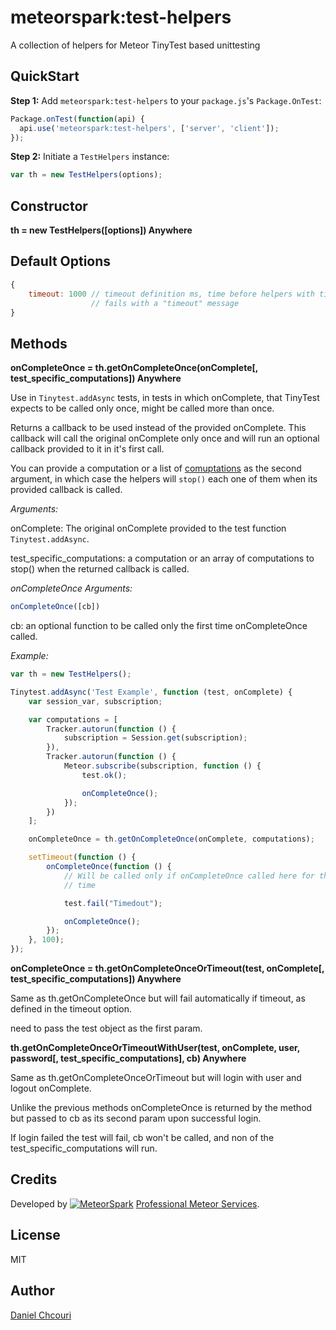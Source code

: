 # meteorspark:test-helpers

A collection of helpers for Meteor TinyTest based unittesting

## QuickStart

**Step 1:** Add `meteorspark:test-helpers` to your `package.js`'s
`Package.OnTest`:

```javascript
Package.onTest(function(api) {
  api.use('meteorspark:test-helpers', ['server', 'client']);
});
```

**Step 2:** Initiate a `TestHelpers` instance:

```javascript
var th = new TestHelpers(options);
```

## Constructor

**th = new TestHelpers([options]) Anywhere**

## Default Options

```javascript
{
    timeout: 1000 // timeout definition ms, time before helpers with timeout
                  // fails with a "timeout" message
}
```

## Methods

**onCompleteOnce = th.getOnCompleteOnce(onComplete[, test\_specific\_computations]) Anywhere**

Use in `Tinytest.addAsync` tests, in tests in which onComplete, that TinyTest
expects to be called only once, might be called more than once.

Returns a callback to be used instead of the provided onComplete. This callback
will call the original onComplete only once and will run an optional callback
provided to it in it's first call.

You can provide a computation or a list of [comuptations](http://docs.meteor.com/#/full/tracker_computation) as the second argument,
in which case the helpers will `stop()` each one of them when its provided
callback is called.

*Arguments:*

onComplete: The original onComplete provided to the test function
`Tinytest.addAsync`.

test\_specific\_computations: a computation or an array of computations to
stop() when the returned callback is called.

*onCompleteOnce Arguments:*

```javascript
onCompleteOnce([cb])
```

cb: an optional function to be called only the first time onCompleteOnce
called.

*Example:*

```javascript
var th = new TestHelpers();

Tinytest.addAsync('Test Example', function (test, onComplete) {
    var session_var, subscription;

    var computations = [
        Tracker.autorun(function () {
            subscription = Session.get(subscription);
        }),
        Tracker.autorun(function () {
            Meteor.subscribe(subscription, function () {
                test.ok();

                onCompleteOnce();
            });
        })
    ];

    onCompleteOnce = th.getOnCompleteOnce(onComplete, computations);

    setTimeout(function () {
        onCompleteOnce(function () {
            // Will be called only if onCompleteOnce called here for the first
            // time        

            test.fail("Timedout");

            onCompleteOnce();
        });
    }, 100);
});
```

**onCompleteOnce = th.getOnCompleteOnceOrTimeout(test, onComplete[, test\_specific\_computations]) Anywhere**

Same as th.getOnCompleteOnce but will fail automatically if timeout, as defined
in the timeout option.

need to pass the test object as the first param.

**th.getOnCompleteOnceOrTimeoutWithUser(test, onComplete, user, password[, test\_specific\_computations], cb) Anywhere**

Same as th.getOnCompleteOnceOrTimeout but will login with user and logout
onComplete.

Unlike the previous methods onCompleteOnce is returned by the method but passed
to cb as its second param upon successful login.

If login failed the test will fail, cb won't be called, and non of the
test\_specific\_computations will run.

## Credits

Developed by <a href="http://www.meteorspark.com"><img src="http://www.meteorspark.com/logo/logo-github.png" title="MeteorSpark" alt="MeteorSpark"></a> [Professional Meteor Services](http://www.meteorspark.com).

## License

MIT

## Author

[Daniel Chcouri](http://theosp.github.io/)
